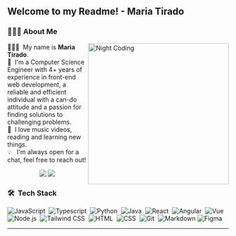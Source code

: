 <h2>Welcome to my Readme! - Maria Tirado</h2>

### 👩🏽‍💻&nbsp;About Me

<img alt="Night Coding" width="320em" src="https://media.giphy.com/media/YPhs6YoPXEJgFxERoG/giphy.gif" align="right"/>

👩🏽‍🎨 &nbsp;My name is **Maria Tirado**. \
📄 &nbsp;I'm a Computer Science Engineer with 4+ years of experience in front-end web development, a reliable and efficient individual with a can-do attitude and a passion for finding solutions to challenging problems.\
🎹 &nbsp;I love music videos, reading and learning new things.\
💡 &nbsp;&nbsp;I'm always open for a chat, feel free to reach out!
<p align="center">
<a href="https://linkedin.com/in/maria-tirado-perez"><img src="https://img.shields.io/badge/-Maria%20Tirado%20-0077B5?style=flat&logo=Linkedin&logoColor=white"/></a>
<a href="mailto:maria.tiradope@gmail.com"><img src="https://img.shields.io/badge/-maria.tiradope@gmail.com-D14836?style=flat&logo=Gmail&logoColor=white"/></a>
</p>

### 🛠 &nbsp;Tech Stack

![JavaScript](https://img.shields.io/badge/-JavaScript-05122A?style=flat&logo=javascript)&nbsp;
![Typescript](https://img.shields.io/badge/-Typescript-05122A?style=flat&logo=typescript)&nbsp;
![Python](https://img.shields.io/badge/-Python-05122A?style=flat&logo=python)&nbsp;
![Java](https://img.shields.io/badge/-Java-05122A?style=flat&logo=Java&logoColor=FFA518)&nbsp;
![React](https://img.shields.io/badge/-React-05122A?style=flat&logo=react)&nbsp;
![Angular](https://img.shields.io/badge/-Angular-05122A?style=flat&logo=Angular&logoColor=982500)&nbsp;
![Vue](https://img.shields.io/badge/-Vue-05122A?style=flat&logo=vuedotjs)&nbsp;
![Node.js](https://img.shields.io/badge/-Node.js-05122A?style=flat&logo=nodedotjs)&nbsp;
![Tailwind CSS](https://img.shields.io/badge/-TailwindCSS-05122A?style=flat&logo=tailwind-css)&nbsp;
![HTML](https://img.shields.io/badge/-HTML-05122A?style=flat&logo=HTML5)&nbsp;
![CSS](https://img.shields.io/badge/-CSS-05122A?style=flat&logo=CSS3&logoColor=1572B6)&nbsp;
![Git](https://img.shields.io/badge/-Git-05122A?style=flat&logo=git)&nbsp;
![Markdown](https://img.shields.io/badge/-Markdown-05122A?style=flat&logo=markdown)
![Figma](https://img.shields.io/badge/-Figma-05122A?style=flat&logo=figma)&nbsp;

---
